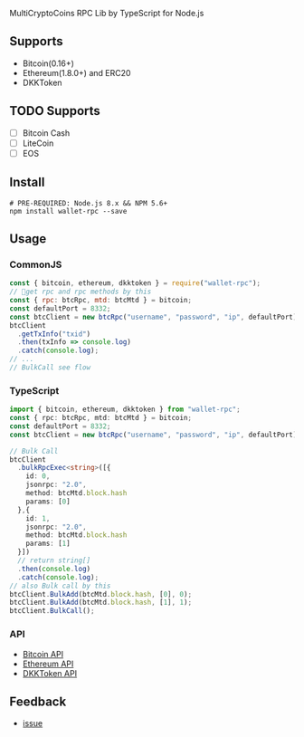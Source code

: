 MultiCryptoCoins RPC Lib by TypeScript for Node.js

## Supports

* Bitcoin(0.16+)
* Ethereum(1.8.0+) and ERC20
* DKKToken

## TODO Supports

* [ ] Bitcoin Cash
* [ ] LiteCoin
* [ ] EOS

## Install

```shell
# PRE-REQUIRED: Node.js 8.x && NPM 5.6+
npm install wallet-rpc --save
```

## Usage

### CommonJS

```js
const { bitcoin, ethereum, dkktoken } = require("wallet-rpc");
// get rpc and rpc methods by this
const { rpc: btcRpc, mtd: btcMtd } = bitcoin;
const defaultPort = 8332;
const btcClient = new btcRpc("username", "password", "ip", defaultPort);
btcClient
  .getTxInfo("txid")
  .then(txInfo => console.log)
  .catch(console.log);
// ...
// BulkCall see flow
```

### TypeScript

```typescript
import { bitcoin, ethereum, dkktoken } from "wallet-rpc";
const { rpc: btcRpc, mtd: btcMtd } = bitcoin;
const defaultPort = 8332;
const btcClient = new btcRpc("username", "password", "ip", defaultPort);

// Bulk Call
btcClient
  .bulkRpcExec<string>([{
    id: 0,
    jsonrpc: "2.0",
    method: btcMtd.block.hash
    params: [0]
  },{
    id: 1,
    jsonrpc: "2.0",
    method: btcMtd.block.hash
    params: [1]
  }])
  // return string[]
  .then(console.log)
  .catch(console.log);
// also Bulk call by this
btcClient.BulkAdd(btcMtd.block.hash, [0], 0);
btcClient.BulkAdd(btcMtd.block.hash, [1], 1);
btcClient.BulkCall();
```

### API

* [Bitcoin API](./types/bitcoin/rpc.d.ts)
* [Ethereum API](./types/bitcoin/rpc.d.ts)
* [DKKToken API](./types/bitcoin/rpc.d.ts)

## Feedback

* [issue](https://github.com/isLishude/wallet-rpc/issues)
